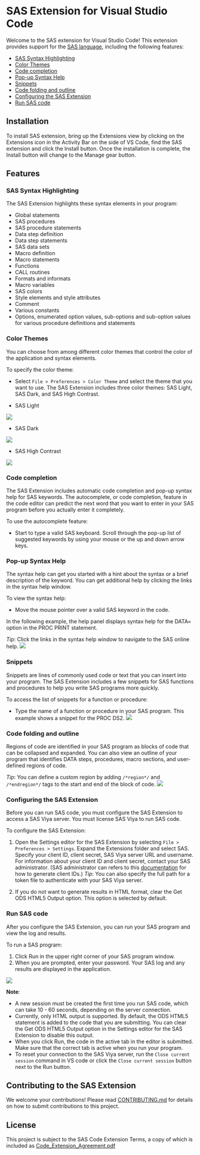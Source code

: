 # SAS Extension for Visual Studio Code

Welcome to the SAS extension for Visual Studio Code! This extension provides support for the [SAS language](https://go.documentation.sas.com/doc/en/pgmsascdc/9.4_3.5/lrcon/titlepage.htm), including the following features:

- [SAS Syntax Highlighting](#sas-syntax-highlighting)
- [Color Themes](#color-themes)
- [Code completion](#code-completion)
- [Pop-up Syntax Help](#pop-up-syntax-help)
- [Snippets](#snippets)
- [Code folding and outline](#code-folding-and-outline)
- [Configuring the SAS Extension](#configuring-the-sas-extension)
- [Run SAS code](#run-sas-code)

## Installation

To install SAS extension, bring up the Extensions view by clicking on the Extensions icon in the Activity Bar on the side of VS Code, find the SAS extension and click the Install button. Once the installation is complete, the Install button will change to the Manage gear button.

## Features

### SAS Syntax Highlighting

The SAS Extension highlights these syntax elements in your program:

- Global statements
- SAS procedures
- SAS procedure statements
- Data step definition
- Data step statements
- SAS data sets
- Macro definition
- Macro statements
- Functions
- CALL routines
- Formats and informats
- Macro variables
- SAS colors
- Style elements and style attributes
- Comment
- Various constants
- Options, enumerated option values, sub-options and sub-option values for various procedure definitions and statements

### Color Themes

You can choose from among different color themes that control the color of the application and syntax elements.

To specify the color theme:

- Select `File > Preferences > Color Theme` and select the theme that you want to use. The SAS Extension includes three color themes: SAS Light, SAS Dark, and SAS High Contrast.

- SAS Light

<img src="doc/images/Illuminate.PNG"/>

- SAS Dark

<img src="doc/images/Ignite.PNG"/>

- SAS High Contrast

<img src="doc/images/HighContrast.PNG"/>

### Code completion

The SAS Extension includes automatic code completion and pop-up syntax help for SAS keywords. The autocomplete, or code completion, feature in the code editor can predict the next word that you want to enter in your SAS program before you actually enter it completely.

To use the autocomplete feature:

- Start to type a valid SAS keyboard. Scroll through the pop-up list of suggested keywords by using your mouse or the up and down arrow keys.

### Pop-up Syntax Help

The syntax help can get you started with a hint about the syntax or a brief description of the keyword. You can get additional help by clicking the links in the syntax help window.

To view the syntax help:

- Move the mouse pointer over a valid SAS keyword in the code.

In the following example, the help panel displays syntax help for the DATA= option in the PROC PRINT statement.

_Tip_: Click the links in the syntax help window to navigate to the SAS online help.
<img src="doc/images/CodeCompletion.PNG"/>

### Snippets

Snippets are lines of commonly used code or text that you can insert into your program. The SAS Extension includes a few snippets for SAS functions and procedures to help you write SAS programs more quickly.

To access the list of snippets for a function or procedure:

- Type the name of a function or procedure in your SAS program. This example shows a snippet for the PROC DS2.
  <img src="doc/images/Snippets.PNG"/>

### Code folding and outline

Regions of code are identified in your SAS program as blocks of code that can be collapsed and expanded. You can also view an outline of your program that identifies DATA steps, procedures, macro sections, and user-defined regions of code.

_Tip_: You can define a custom region by adding `/*region*/` and `/*endregion*/` tags to the start and end of the block of code.
<img src="doc/images/Folding.PNG"/>

### Configuring the SAS Extension

Before you can run SAS code, you must configure the SAS Extension to access a SAS Viya server. You must license SAS Viya to run SAS code.

To configure the SAS Extension:

1. Open the Settings editor for the SAS Extension by selecting `File > Preferences > Settings`. Expand the Extensions folder and select SAS. Specify your client ID, client secret, SAS Viya server URL and username. For information about your client ID and client secret, contact your SAS administrator. (SAS administrator can refers to this [documentation](https://go.documentation.sas.com/doc/en/sasadmincdc/v_022/calauthmdl/n1iyx40th7exrqn1ej8t12gfhm88.htm#n0brttsp1nuzzkn1njvr535txk86) for how to generate client IDs.) _Tip_: You can also specify the full path for a token file to authenticate with your SAS Viya server.

2. If you do not want to generate results in HTML format, clear the Get ODS HTML5 Output option. This option is selected by default.

### Run SAS code

After you configure the SAS Extension, you can run your SAS program and view the log and results.

To run a SAS program:

1. Click Run in the upper right corner of your SAS program window.
2. When you are prompted, enter your password. Your SAS log and any results are displayed in the application.

<img src="doc/images/RunResult.PNG"/>

**Note**:

- A new session must be created the first time you run SAS code, which can take 10 - 60 seconds, depending on the server connection.
- Currently, only HTML output is supported. By default, the ODS HTML5 statement is added to the code that you are submitting. You can clear the Get ODS HTML5 Output option in the Settings editor for the SAS Extension to disable this output.
- When you click Run, the code in the active tab in the editor is submitted. Make sure that the correct tab is active when you run your program.
- To reset your connection to the SAS Viya server, run the `Close current session` command in VS code or click the `Close current session` button next to the Run button.

## Contributing to the SAS Extension

We welcome your contributions! Please read [CONTRIBUTING.md](/CONTRIBUTING.md) for details on how to submit contributions to this project.

## License

This project is subject to the SAS Code Extension Terms, a copy of which is included as [Code_Extension_Agreement.pdf](/Code_Extension_Agreement.pdf)
